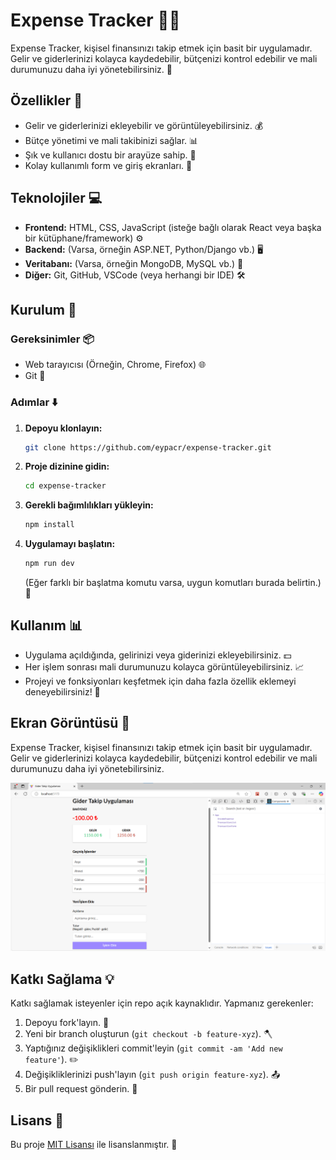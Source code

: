 # Expense Tracker 🧾💸

Expense Tracker, kişisel finansınızı takip etmek için basit bir uygulamadır. Gelir ve giderlerinizi kolayca kaydedebilir, bütçenizi kontrol edebilir ve mali durumunuzu daha iyi yönetebilirsiniz. 🏦

## Özellikler 🌟

- Gelir ve giderlerinizi ekleyebilir ve görüntüleyebilirsiniz. 💰
- Bütçe yönetimi ve mali takibinizi sağlar. 📊
- Şık ve kullanıcı dostu bir arayüze sahip. 🌈
- Kolay kullanımlı form ve giriş ekranları. 📝

## Teknolojiler 💻

- **Frontend:** HTML, CSS, JavaScript (isteğe bağlı olarak React veya başka bir kütüphane/framework) ⚙️
- **Backend:** (Varsa, örneğin ASP.NET, Python/Django vb.) 🖥️
- **Veritabanı:** (Varsa, örneğin MongoDB, MySQL vb.) 📂
- **Diğer:** Git, GitHub, VSCode (veya herhangi bir IDE) 🛠️

## Kurulum 🚀

### Gereksinimler 📦

- Web tarayıcısı (Örneğin, Chrome, Firefox) 🌐
- Git 🧳

### Adımlar ⬇️

1. **Depoyu klonlayın:**

    ```bash
    git clone https://github.com/eypacr/expense-tracker.git
    ```

2. **Proje dizinine gidin:**

    ```bash
    cd expense-tracker
    ```

3. **Gerekli bağımlılıkları yükleyin:**

    ```bash
    npm install
    ```

4. **Uygulamayı başlatın:**

    ```bash
    npm run dev
    ```

    (Eğer farklı bir başlatma komutu varsa, uygun komutları burada belirtin.) 🏁

## Kullanım 📊

- Uygulama açıldığında, gelirinizi veya giderinizi ekleyebilirsiniz. 💵
- Her işlem sonrası mali durumunuzu kolayca görüntüleyebilirsiniz. 📈
- Projeyi ve fonksiyonları keşfetmek için daha fazla özellik eklemeyi deneyebilirsiniz! 🚀

## Ekran Görüntüsü 📸

Expense Tracker, kişisel finansınızı takip etmek için basit bir uygulamadır. Gelir ve giderlerinizi kolayca kaydedebilir, bütçenizi kontrol edebilir ve mali durumunuzu daha iyi yönetebilirsiniz.

![Ekran Görüntüsü](https://github.com/eypacr/expense-tracker/blob/main/images/GiderTakip.png)

## Katkı Sağlama 💡

Katkı sağlamak isteyenler için repo açık kaynaklıdır. Yapmanız gerekenler:

1. Depoyu fork'layın. 🍴
2. Yeni bir branch oluşturun (`git checkout -b feature-xyz`). 🪓
3. Yaptığınız değişiklikleri commit'leyin (`git commit -am 'Add new feature'`). ✏️
4. Değişikliklerinizi push'layın (`git push origin feature-xyz`). 📤
5. Bir pull request gönderin. 📩

## Lisans 📜

Bu proje [MIT Lisansı](https://opensource.org/licenses/MIT) ile lisanslanmıştır. 🎉
